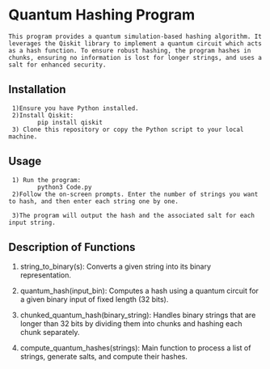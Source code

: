 # Quantum Hashing Program
```
This program provides a quantum simulation-based hashing algorithm. It leverages the Qiskit library to implement a quantum circuit which acts as a hash function. To ensure robust hashing, the program hashes in chunks, ensuring no information is lost for longer strings, and uses a salt for enhanced security.
```

## Installation
```
 1)Ensure you have Python installed.
 2)Install Qiskit:
        pip install qiskit
 3) Clone this repository or copy the Python script to your local machine.
```
## Usage
```
 1) Run the program:
        python3 Code.py
 2)Follow the on-screen prompts. Enter the number of strings you want to hash, and then enter each string one by one.

 3)The program will output the hash and the associated salt for each input string.
```

## Description of Functions
1) string_to_binary(s): Converts a given string into its binary representation.

2) quantum_hash(input_bin): Computes a hash using a quantum circuit for a given binary input of fixed length (32 bits).

3) chunked_quantum_hash(binary_string): Handles binary strings that are longer than 32 bits by dividing them into chunks and hashing each chunk separately.

4) compute_quantum_hashes(strings): Main function to process a list of strings, generate salts, and compute their hashes.

